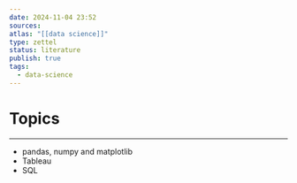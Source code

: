 ```yaml
---
date: 2024-11-04 23:52
sources: 
atlas: "[[data science]]"
type: zettel
status: literature
publish: true
tags:
  - data-science
---
```


# Topics
---
- pandas, numpy and matplotlib
- Tableau
- SQL